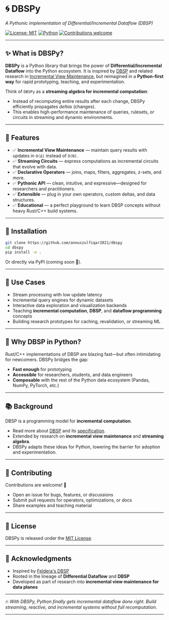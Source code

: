 # 🌀 DBSPy

*A Pythonic implementation of Differential/Incremental Dataflow (DBSP)*

[![License: MIT](https://img.shields.io/badge/License-MIT-green.svg)](LICENSE)
[![Python](https://img.shields.io/badge/Python-3.8%2B-blue)]()
[![Contributions welcome](https://img.shields.io/badge/contributions-welcome-brightgreen.svg?style=flat)]()

---

## ✨ What is DBSPy?

**DBSPy** is a Python library that brings the power of **Differential/Incremental Dataflow** into the Python ecosystem.
It is inspired by [DBSP](https://github.com/feldera/feldera) and related research in [Incremental View Maintenance](https://www.vldb.org/pvldb/vol16/p1601-budiu.pdf), but reimagined in a **Python-first way** for rapid prototyping, teaching, and experimentation.

Think of `DBSPy` as a **streaming algebra for incremental computation**:

* Instead of recomputing entire results after each change, DBSPy efficiently propagates *deltas* (changes).
* This enables high-performance maintenance of queries, rulesets, or circuits in streaming and dynamic environments.

---

## 🚀 Features

* ✅ **Incremental View Maintenance** — maintain query results with updates in `O(Δ)` instead of `O(N)`.
* ✅ **Streaming Circuits** — express computations as incremental circuits that evolve with data.
* ✅ **Declarative Operators** — joins, maps, filters, aggregates, z-sets, and more.
* ✅ **Pythonic API** — clean, intuitive, and expressive—designed for researchers and practitioners.
* ✅ **Extensible** — plug in your own operators, custom deltas, and data structures.
* ✅ **Educational** — a perfect playground to learn DBSP concepts without heavy Rust/C++ build systems.

---

<!-- ## 📖 Example

```python
from dbspy import Circuit

# Build a simple incremental circuit
circuit = Circuit()

# Add input streams
users = circuit.add_input_set("users")
purchases = circuit.add_input_set("purchases")

# Define a join query incrementally
joined = users.join(purchases, on="user_id")

# Add an aggregate
totals = joined.aggregate(sum, by="user_id")

# Run circuit with incremental updates
circuit.step({
    "users": [ {"user_id": 1, "name": "Alice"} ],
    "purchases": [ {"user_id": 1, "amount": 50} ]
})

print(totals.current())
# {"user_id": 1, "total_amount": 50}
```

--- -->

## 🔧 Installation

```bash
git clone https://github.com/annuszulfiqar2021/dbspy
cd dbspy
pip install -e .
```

Or directly via PyPI (coming soon 🚧).

---

## 🎯 Use Cases

* Stream processing with low update latency
* Incremental query engines for dynamic datasets
* Interactive data exploration and visualization backends
* Teaching **incremental computation**, **DBSP**, and **dataflow programming** concepts
* Building research prototypes for caching, revalidation, or streaming ML

---

## 🧠 Why DBSP in Python?

Rust/C++ implementations of DBSP are blazing fast—but often intimidating for newcomers.
DBSPy bridges the gap:

* **Fast enough** for prototyping
* **Accessible** for researchers, students, and data engineers
* **Composable** with the rest of the Python data ecosystem (Pandas, NumPy, PyTorch, etc.)

---

## 📚 Background

DBSP is a programming model for **incremental computation**.

* Read more about [DBSP](https://www.vldb.org/pvldb/vol16/p1601-budiu.pdf) and its [specification](https://mihaibudiu.github.io/work/dbsp-spec.pdf).
* Extended by research on **incremental view maintenance** and **streaming algebra**.
* DBSPy adapts these ideas for Python, lowering the barrier for adoption and experimentation.

---

## 🤝 Contributing

Contributions are welcome! 🚀

* Open an issue for bugs, features, or discussions
* Submit pull requests for operators, optimizations, or docs
* Share examples and teaching material

---

## 📜 License

DBSPy is released under the [MIT License](LICENSE).

---

## 🌌 Acknowledgments

* Inspired by [Feldera's DBSP](https://github.com/feldera/feldera)
* Rooted in the lineage of **Differential Dataflow** and **DBSP**
* Developed as part of research into **incremental view maintenance for data planes**

---

🔥 *With DBSPy, Python finally gets incremental dataflow done right. Build streaming, reactive, and incremental systems without full recomputation.*

---